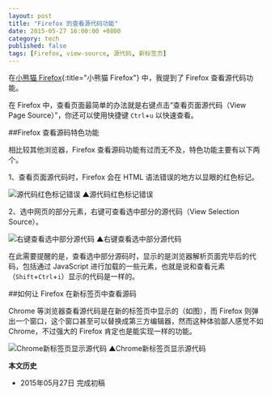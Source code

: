 ```yaml
---
layout: post
title: "Firefox 的查看源代码功能"
date: 2015-05-27 16:00:00 +0800
category: tech
published: false
tags: [Firefox, view-source, 源代码, 新标签页]
---
```


在[小熊猫 Firefox](firefox.html){:title="小熊猫 Firefox"} 中，我提到了 Firefox 查看源代码功能。

在 Firefox 中，查看页面最简单的办法就是右键点击“查看页面源代码（View Page Source）”，你还可以使用快捷键 ```Ctrl```+```u``` 以快速查看。

##Firefox 查看源码特色功能

相比较其他浏览器，Firefox 查看源码功能有过而无不及，特色功能主要有以下两个。

1、查看页面源代码时，Firefox 会在 HTML 语法错误的地方以显眼的红色标记。

![源代码红色标记错误]({{site.IMG_PATH}}/view-source-in-firefox-01.png)
▲源代码红色标记错误

2、选中网页的部分元素，右键可查看选中部分的源代码（View Selection Source）。

![右键查看选中部分源代码]({{site.IMG_PATH}}/view-source-in-firefox-02.png)
▲右键查看选中部分源代码

在此需要提醒的是，查看选中部分源码时，显示的是浏览器解析页面完毕后的代码，包括通过 JavaScript 进行加载的一些元素，也就是说和查看元素（```Shift```+```Ctrl```+```i```）显示的代码是一样的。

##如何让 Firefox 在新标签页中查看源码

Chrome 等浏览器查看源代码是在新的标签页中显示的（如图），而 Firefox 则弹出一个窗口，这个窗口甚至可以替换成第三方编辑器，然而这种体验鄙人感觉不如 Chrome，不过强大的 Firefox 肯定也是能实现一样的功能。

![Chrome新标签页显示源代码]({{site.IMG_PATH}}/view-source-in-firefox-03.png)
▲Chrome新标签页显示源代码

**本文历史**

* 2015年05月27日 完成初稿
